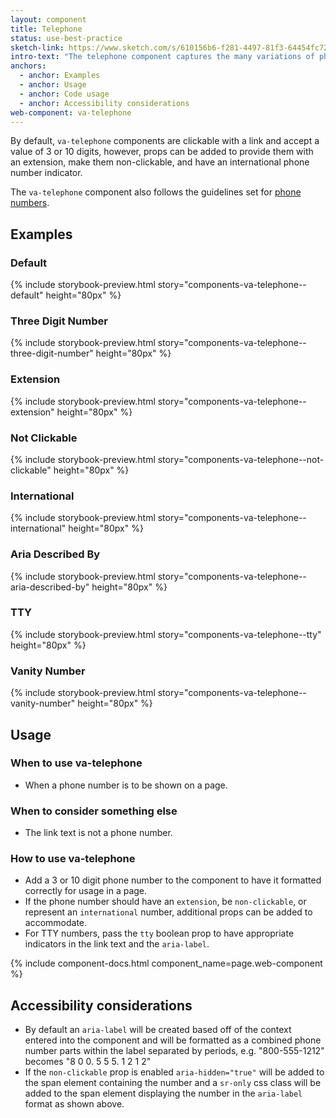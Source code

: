 ```yaml
---
layout: component
title: Telephone
status: use-best-practice
sketch-link: https://www.sketch.com/s/610156b6-f281-4497-81f3-64454fc72156/a/WKjQYn0
intro-text: "The telephone component captures the many variations of phone numbers displayed on VA.gov." 
anchors:
  - anchor: Examples
  - anchor: Usage
  - anchor: Code usage
  - anchor: Accessibility considerations
web-component: va-telephone
---
```


By default, `va-telephone` components are clickable with a link and accept a value of 3 or 10 digits, however, props can be added to provide them with an extension, make them non-clickable, and have an international phone number indicator.

The `va-telephone` component also follows the guidelines set for <a href="{{ site.baseurl }}/content-style-guide/dates-and-numbers#phone-numbers">phone numbers</a>.

## Examples

### Default

{% include storybook-preview.html story="components-va-telephone--default" height="80px" %}

### Three Digit Number

{% include storybook-preview.html story="components-va-telephone--three-digit-number" height="80px" %}

### Extension

{% include storybook-preview.html story="components-va-telephone--extension" height="80px" %}

### Not Clickable

{% include storybook-preview.html story="components-va-telephone--not-clickable" height="80px" %}

### International

{% include storybook-preview.html story="components-va-telephone--international" height="80px" %}

### Aria Described By

{% include storybook-preview.html story="components-va-telephone--aria-described-by" height="80px" %}

### TTY

{% include storybook-preview.html story="components-va-telephone--tty" height="80px" %}

### Vanity Number

{% include storybook-preview.html story="components-va-telephone--vanity-number" height="80px" %}

## Usage

### When to use va-telephone

- When a phone number is to be shown on a page.

### When to consider something else

- The link text is not a phone number.

### How to use va-telephone

- Add a 3 or 10 digit phone number to the component to have it formatted correctly for usage in a page.
- If the phone number should have an `extension`, be `non-clickable`, or represent an `international` number, additional props can be added to accommodate.
- For TTY numbers, pass the `tty` boolean prop to have appropriate indicators in the link text and the `aria-label`.

{% include component-docs.html component_name=page.web-component %}

## Accessibility considerations

- By default an `aria-label` will be created based off of the context entered into the component and will be formatted as a combined phone number parts within the label separated by periods, e.g. "800-555-1212" becomes "8 0 0. 5 5 5. 1 2 1 2"
- If the `non-clickable` prop is enabled `aria-hidden="true"` will be added to the span element containing the  number and a `sr-only` css class will be added to the span element displaying the number in the `aria-label` format as shown above. 

